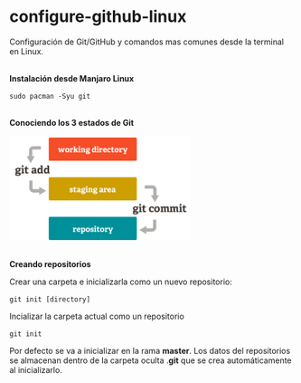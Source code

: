 # configure-github-linux
Configuración de Git/GitHub y comandos mas comunes desde la terminal en Linux.

<br><b>Instalación desde Manjaro Linux</b>

    sudo pacman -Syu git
        
<br><b>Conociendo los 3 estados de Git</b>

<img src="https://github.com/kabirna/configure-github-linux/raw/master/images/3estados.png" width="320px">


<br><b>Creando repositorios</b>

Crear una carpeta e inicializarla como un nuevo repositorio:

    git init [directory]
    
Incializar la carpeta actual como un repositorio

    git init
    
Por defecto se va a inicializar en la rama <b>master</b>. Los datos del repositorios se almacenan dentro de la carpeta oculta .<b>git</b> que se crea automáticamente al inicializarlo.
